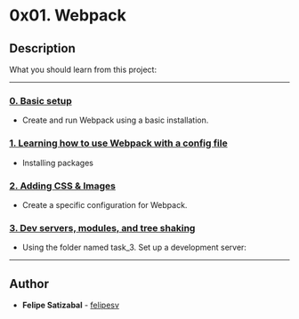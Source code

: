 # 0x01. Webpack

## Description
What you should learn from this project:

---

### [0. Basic setup](./task_0/package.json)
* Create and run Webpack using a basic installation.


### [1. Learning how to use Webpack with a config file](./task_1/js/dashboard_main.js)
* Installing packages


### [2. Adding CSS & Images](./task_2/package.json)
* Create a specific configuration for Webpack.


### [3. Dev servers, modules, and tree shaking](./task_3/modules/body/body.css)
* Using the folder named task_3. Set up a development server:

---

## Author
* **Felipe Satizabal** - [felipesv](https://github.com/felipesv)